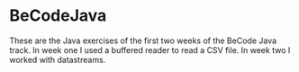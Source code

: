# BeCodeJava

These are the Java exercises of the first two weeks of the BeCode Java track. In week one I used a buffered reader to read a CSV file. In week two I worked with datastreams. 
